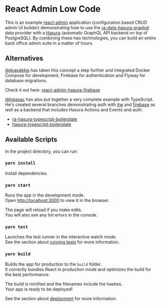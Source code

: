 # React Admin Low Code

This is an example [react-admin](https://marmelab.com/react-admin/) application (configuration based CRUD admin UI builder) demonstrating how to use the [ra-data-hasura-graphql](https://github.com/Steams/ra-data-hasura-graphql) data provider with a [Hasura](https://hasura.io/) (automatic GraphQL API backend on top of PostgreSQL). By combining these two technologies, you can build an entire back office admin suite in a matter of hours. 

## Alternatives

[@dvasdekis](https://github.com/dvasdekis) has taken this concept a step further and integrated Docker Compose for development, Firebase for authentication and Flyway for database migrations.

Check it out here: [react-admin-hasura-firebase](https://github.com/dvasdekis/react-admin-hasura-firebase)

[@hgiasac](hgiasac) has also put together a very complete example with TypeScript. He's created several branches demonstrating auth with [jtw](https://github.com/hgiasac/ra-hasura-typescript-boilerplate/tree/auth-jwt) and [firebase](https://github.com/hgiasac/ra-hasura-typescript-boilerplate/tree/auth-firebase) as well as a backend that includes Hasura Actions and Events and auth:

- [ra-hasura-typescript-boilerplate](https://github.com/hgiasac/ra-hasura-typescript-boilerplate)
- [hasura-typescript-boilerplate](https://github.com/hgiasac/hasura-typescript-boilerplate)

## Available Scripts

In the project directory, you can run:

### `yarn install`

Install dependencies.

### `yarn start`

Runs the app in the development mode.<br />
Open [http://localhost:3000](http://localhost:3000) to view it in the browser.

The page will reload if you make edits.<br />
You will also see any lint errors in the console.

### `yarn test`

Launches the test runner in the interactive watch mode.<br />
See the section about [running tests](https://facebook.github.io/create-react-app/docs/running-tests) for more information.

### `yarn build`

Builds the app for production to the `build` folder.<br />
It correctly bundles React in production mode and optimizes the build for the best performance.

The build is minified and the filenames include the hashes.<br />
Your app is ready to be deployed!

See the section about [deployment](https://facebook.github.io/create-react-app/docs/deployment) for more information.
